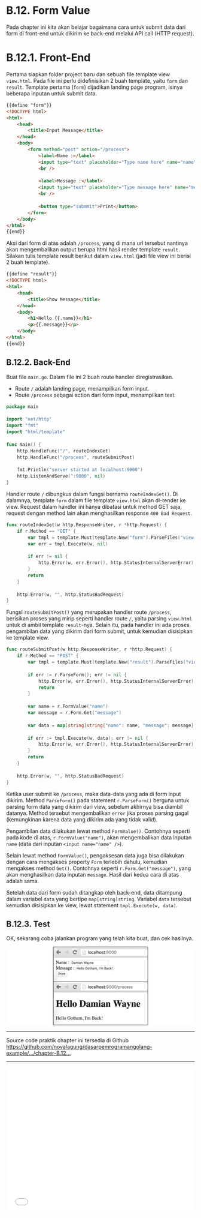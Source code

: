 # B.12. Form Value

Pada chapter ini kita akan belajar bagaimana cara untuk submit data dari form di front-end untuk dikirim ke back-end melalui API call (HTTP request).

# B.12.1. Front-End

Pertama siapkan folder project baru dan sebuah file template view `view.html`. Pada file ini perlu didefinisikan 2 buah template, yaitu `form` dan `result`. Template pertama (`form`) dijadikan landing page program, isinya beberapa inputan untuk submit data.

```html
{{define "form"}}
<!DOCTYPE html>
<html>
	<head>
		<title>Input Message</title>
	</head>
	<body>
		<form method="post" action="/process">
			<label>Name :</label>
			<input type="text" placeholder="Type name here" name="name" required />
			<br />
			
			<label>Message :</label>
			<input type="text" placeholder="Type message here" name="message" required />
			<br />
			
			<button type="submmit">Print</button>
		</form>
	</body>
</html>
{{end}}
```

Aksi dari form di atas adalah `/process`, yang di mana url tersebut nantinya akan mengembalikan output berupa html hasil render template `result`. Silakan tulis template result berikut dalam `view.html` (jadi file view ini berisi 2 buah template).

```html
{{define "result"}}
<!DOCTYPE html>
<html>
	<head>
		<title>Show Message</title>
	</head>
	<body>
		<h1>Hello {{.name}}</h1>
		<p>{{.message}}</p>
	</body>
</html>
{{end}}
```

## B.12.2. Back-End

Buat file `main.go`. Dalam file ini 2 buah route handler diregistrasikan.

 - Route `/` adalah landing page, menampilkan form input.
 - Route `/process` sebagai action dari form input, menampilkan text.

```go
package main

import "net/http"
import "fmt"
import "html/template"

func main() {
	http.HandleFunc("/", routeIndexGet)
	http.HandleFunc("/process", routeSubmitPost)

	fmt.Println("server started at localhost:9000")
	http.ListenAndServe(":9000", nil)
}
```

Handler route `/` dibungkus dalam fungsi bernama `routeIndexGet()`. Di dalamnya, template `form` dalam file template `view.html` akan di-render ke view. Request dalam handler ini hanya dibatasi untuk method GET saja, request dengan method lain akan menghasilkan response `400 Bad Request`.

```go
func routeIndexGet(w http.ResponseWriter, r *http.Request) {
	if r.Method == "GET" {
		var tmpl = template.Must(template.New("form").ParseFiles("view.html"))
		var err = tmpl.Execute(w, nil)

		if err != nil {
			http.Error(w, err.Error(), http.StatusInternalServerError)
		}
		return
	}

	http.Error(w, "", http.StatusBadRequest)
}
```

Fungsi `routeSubmitPost()` yang merupakan handler route `/process`, berisikan proses yang mirip seperti handler route `/`, yaitu parsing `view.html` untuk di ambil template `result`-nya. Selain itu, pada handler ini ada proses pengambilan data yang dikirim dari form submit, untuk kemudian disisipkan ke template view.

```go
func routeSubmitPost(w http.ResponseWriter, r *http.Request) {
	if r.Method == "POST" {
		var tmpl = template.Must(template.New("result").ParseFiles("view.html"))

		if err := r.ParseForm(); err != nil {
			http.Error(w, err.Error(), http.StatusInternalServerError)
			return
		}

		var name = r.FormValue("name")
		var message = r.Form.Get("message")

		var data = map[string]string{"name": name, "message": message}

		if err := tmpl.Execute(w, data); err != nil {
			http.Error(w, err.Error(), http.StatusInternalServerError)
		}
		return
	}

	http.Error(w, "", http.StatusBadRequest)
}
```

Ketika user submit ke `/process`, maka data-data yang ada di form input dikirim. Method `ParseForm()` pada statement `r.ParseForm()` berguna untuk parsing form data yang dikirim dari view, sebelum akhirnya bisa diambil datanya. Method tersebut mengembalikan `error` jika proses parsing gagal (kemungkinan karena data yang dikirim ada yang tidak valid).

Pengambilan data dilakukan lewat method `FormValue()`. Contohnya seperti pada kode di atas, `r.FormValue("name")`, akan mengembalikan data inputan `name` (data dari inputan `<input name="name" />`).

Selain lewat method `FormValue()`, pengaksesan data juga bisa dilakukan dengan cara mengakses property `Form` terlebih dahulu, kemudian mengakses method `Get()`. Contohnya seperti `r.Form.Get("message")`, yang akan menghasilkan data inputan `message`. Hasil dari kedua cara di atas adalah sama.

Setelah data dari form sudah ditangkap oleh back-end, data ditampung dalam variabel `data` yang bertipe `map[string]string`. Variabel `data` tersebut kemudian disisipkan ke view, lewat statement `tmpl.Execute(w, data)`.

## B.12.3. Test

OK, sekarang coba jalankan program yang telah kita buat, dan cek hasilnya.

![Form Value](images/B_form_value_1_form.png)

---

<div class="source-code-link">
    <div class="source-code-link-message">Source code praktik chapter ini tersedia di Github</div>
    <a href="https://github.com/novalagung/dasarpemrogramangolang-example/tree/master/chapter-B.12-form-value">https://github.com/novalagung/dasarpemrogramangolang-example/.../chapter-B.12...</a>
</div>

---

<iframe src="partial/ebooks.html" width="100%" height="390px" frameborder="0" scrolling="no"></iframe>
